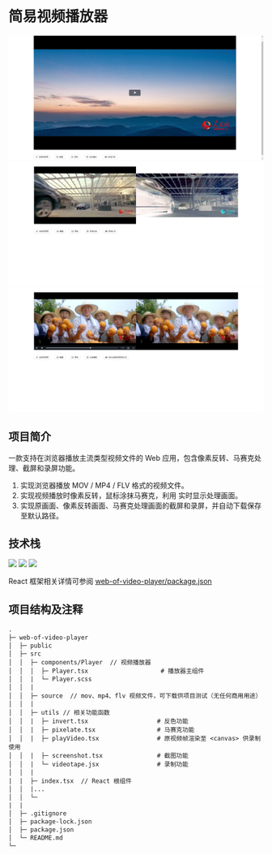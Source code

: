 # 简易视频播放器
<img src='https://github.com/Iristectorum-nosense/web-of-video-player/blob/main/assets/1686905733818.png' />

<img src='https://github.com/Iristectorum-nosense/web-of-video-player/blob/main/assets/1686905733831.png' />

<img src='https://github.com/Iristectorum-nosense/web-of-video-player/blob/main/assets/1686905733866.png' />

## 项目简介
一款支持在浏览器播放主流类型视频文件的 Web 应用，包含像素反转、马赛克处理、截屏和录屏功能。
1. 实现浏览器播放 MOV / MP4 / FLV 格式的视频文件。<br />
2. 实现视频播放时像素反转，鼠标涂抹马赛克，利用 <canvas> 实时显示处理画面。<br />
3. 实现原画面、像素反转画面、马赛克处理画面的截屏和录屏，并自动下载保存至默认路径。<br />

## 技术栈
<img src='https://img.shields.io/badge/React.js-orange' /> <img src='https://img.shields.io/badge/video.js-green' /> <img src='https://img.shields.io/badge/flv.js-green' />

React 框架相关详情可参阅 <a href='https://github.com/Iristectorum-nosense/web-of-video-player/blob/main/package.json' title='web-of-video-player/package.json' >web-of-video-player/package.json</a>

## 项目结构及注释
```
.
├─ web-of-video-player
│  ├─ public
│  ├─ src
│  │  ├─ components/Player  // 视频播放器
│  │  │  ├─ Player.tsx                    # 播放器主组件
│  │  |  └─ Player.scss
│  │  |
│  │  ├─ source  // mov、mp4、flv 视频文件，可下载供项目测试（无任何商用用途）
│  │  |
│  │  ├─ utils // 相关功能函数
│  │  |  ├─ invert.tsx                   # 反色功能
│  │  |  ├─ pixelate.tsx                 # 马赛克功能
│  │  |  ├─ playVideo.tsx                # 原视频帧渲染至 <canvas> 供录制使用
│  │  |  ├─ screenshot.tsx               # 截图功能
│  │  |  └─ videotape.jsx                # 录制功能
│  │  |
|  |  ├─ index.tsx  // React 根组件
│  │  |...
│  │  └─
|  |
│  ├─ .gitignore
│  ├─ package-lock.json
│  ├─ package.json
│  └─ README.md
└─
```

